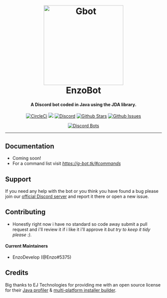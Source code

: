 <h1 align="center">
    <a href="https://discord.gg/f43DKbA"><img src="https://cdn.discordapp.com/attachments/332888740584488961/467343376732127239/Enzo_bot_Logo_png_3.png" width="256px" alt="Gbot"></a>
  <br>
    EnzoBot
  <br>
 </h1>
<h4 align="center">A Discord bot coded in Java using the JDA library.</h4>
  <p align="center">
    <a href="https://circleci.com/gh/EnzoDevelop/EnzoBot" target="_blank"><img src="https://circleci.com/gh/EnzoDevelop/EnzoBot/tree/master.svg?style=shield" alt="CircleCi"></a>
    <a href="https://www.codacy.com/app/EnzoDevelop/EnzoBot?utm_source=github.com&amp;utm_medium=referral&amp;utm_content=EnzoDevelop/EnziBot&amp;utm_campaign=Badge_Grade" target="_blank"><img src="https://api.codacy.com/project/badge/Grade/b8c919e9ca57432f95b19811fec8f76d"></a>
      <a href="https://discord.gg/f43DKbA" target="_blank"><img src="https://discordapp.com/api/guilds/367273834128080898/embed.png" alt="Discord"></a>
    <a href="https://github.com/EnzoDevelop/EnzoBot/blob/master" target="_blank"><img src="https://img.shields.io/github/stars/EnzoDevelop/EnzoBot.svg?style=social&label=Star" alt="Github Stars"></a>
    <a href="https://github.com/EnzoDevelop/EnzoBot/issues" target="_blank"><img src="https://img.shields.io/github/issues-raw/EnzoDevelop/EnzoBot.svg?style=flat-square)" alt="Github Issues"></a>
  </p>
  <p align="center">
    <a href="https://discordbots.org/bot/391558265265192961">
          <img src="https://discordbots.org/api/widget/391558265265192961.svg" alt="Discord Bots" />
        </a>
  </p>
  
-------------------

## Documentation
* Coming soon!
* For a command list visit *https://g-bot.tk/#commands*

## Support

If you need any help with the bot or you think you have found a bug please join our [official Discord server](https://discord.gg/f43DKbA) and report it there or open a new issue.

## Contributing 
* Honestly right now i have no standard so code away submit a pull request and i'll review it if i like it i'll approve it
*but try to keep it tidy please :).*

#### **Current Maintainers**

* EnzoDevelop (@Enzo#5375) 

## Credits

Big thanks to EJ Technologies for providing me with an open source license for their [Java profiler](https://www.ej-technologies.com/products/jprofiler/overview.html) & [multi-platform installer builder](https://www.ej-technologies.com/products/install4j/overview.html).
